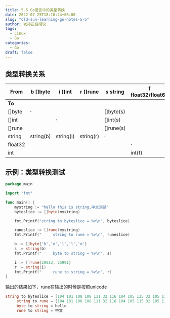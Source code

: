 ```yaml
---
title: 5.5 Go语言中的类型转换
date: 2022-07-25T18:10:24+08:00
slug: "old-sun-learning-go-notes-5-5"
author: 老孙正经胡说
tags:
  - Linux
  - Go
categories:
  - Go
draft: false
---
```


## 类型转换关系
| From | b []byte | i []int | r []rune | s string | f float32/float64 | i int |
| --- | --- | --- | --- | --- | --- | --- |
| **To** |  |  |  |  |  |  |
| []byte | · |  |  | []byte(s) |  |  |
| []int |  | · |  | []int(s) |  |  |
| []rune |  |  |  | []rune(s) |  |  |
| string | string(b) | string(i) | string(r) | · |  |  |
| float32 |  |  |  |  | · | float32(i) |
| int |  |  |  |  | int(f) | · |

## 示例：类型转换测试

```go
package main

import "fmt"

func main() {
    mystring := "hello this is string,中文测试"
    byteslice := []byte(mystring)

    fmt.Printf("string to byteslice = %v\n", byteslice)

    runeslice := []rune(mystring)
    fmt.Printf("     string to rune = %v\n", runeslice)

    b := []byte{'h','e','l','l','o'}
    s := string(b)
    fmt.Printf("     byte to string = %v\n", s)

    i := []rune{20013, 25991}
    r := string(i)
    fmt.Printf("     rune to string = %v\n", r)
}
```

输出的结果如下，rune在输出的时候是按照unicode

```go
string to byteslice = [104 101 108 108 111 32 116 104 105 115 32 105 115 32 115 116 114 105 110 103 44 228 184 173 230 150 135 230 181 139 232 175 149]
     string to rune = [104 101 108 108 111 32 116 104 105 115 32 105 115 32 115 116 114 105 110 103 44 20013 25991 27979 35797]
     byte to string = hello
     rune to string = 中文
```